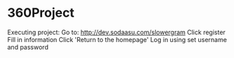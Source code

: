 360Project
==========
Executing project:
	Go to:  http://dev.sodaasu.com/slowergram
	Click register
	Fill in information
	Click 'Return to the homepage'
	Log in using set username and password
	